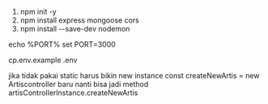 1. npm init -y
2. npm install express mongoose cors
3. npm install --save-dev nodemon

echo %PORT%
set PORT=3000

cp.env.example .env

jika tidak pakai static harus bikin  new instance
const createNewArtis = new Artiscontroller
baru nanti bisa jadi method
artisControllerInstance.createNewArtis